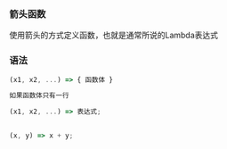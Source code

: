 ### 箭头函数
使用箭头的方式定义函数，也就是通常所说的Lambda表达式

### 语法
```js
(x1, x2, ...) => { 函数体 }

如果函数体只有一行

(x1, x2, ...) => 表达式;


(x, y) => x + y;
```
